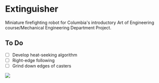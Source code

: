 # Extinguisher
Miniature firefighting robot for Columbia's introductory Art of Engineering course/Mechanical Engineering Department Project.

To Do
---
- [ ] Develop heat-seeking algorithm
- [ ] Right-edge following
- [ ] Grind down edges of casters

![](https://i.gyazo.com/6ca9e9e6f85f7efbd7b934d8a1ebb0b6.png)
